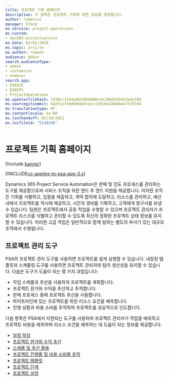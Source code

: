 ```yaml
---
title: 프로젝트 기획 홈페이지
description: 이 항목은 프로젝트 기획에 대한 정보를 제공합니다.
author: ruhercul
manager: kfend
ms.service: project-operations
ms.custom:
- dyn365-projectservice
ms.date: 03/01/2019
ms.topic: article
ms.author: rumant
audience: Admin
search.audienceType:
- admin
- customizer
- enduser
search.app:
- D365CE
- D365PS
- ProjectOperations
ms.openlocfilehash: 1439cc1543adbd304d984cdc268d3e5623adc309
ms.sourcegitcommit: 418fa1fe9d605b8faccc2d5dee1b04b4e753f194
ms.translationtype: HT
ms.contentlocale: ko-KR
ms.lasthandoff: 02/10/2021
ms.locfileid: "5148246"
---
```

# <a name="project-planning-home-page"></a>프로젝트 기획 홈페이지

[!include [banner](../includes/psa-now-project-operations.md)]

[!INCLUDE[cc-applies-to-psa-app-3.x](../includes/cc-applies-to-psa-app-3x.md)]

Dynamics 365 Project Service Automation은 판매 및 인도 프로세스를 관리하는 도구를 제공함으로써 서비스 조직을 위한 엔드 투 엔드 지원을 제공합니다. 이러한 조직은 기회를 식별하고, 입찰을 제출하고, 계약 합의에 도달하고, 리소스를 관리하고, 예산 내에서 프로젝트를 적시에 제공하고, 시간과 경비를 기록하고, 고객에게 청구서를 보낼 수 있습니다. 팀원은 프로젝트에서 공동 작업을 수행할 수 있으며 프로젝트 관리자가 프로젝트 리스크를 식별하고 관리할 수 있도록 최신의 정확한 프로젝트 상태 정보를 유지할 수 있습니다. 이러한 고급 작업은 일반적으로 함께 일하는 별도의 부서가 있는 대규모 조직에서 수행됩니다.

## <a name="project-management-tools"></a>프로젝트 관리 도구

PSA의 프로젝트 관리 도구를 사용하면 프로젝트를 쉽게 실행할 수 있습니다. 내장된 템플릿과 스케줄링 도구를 사용하면 프로젝트 관리자와 팀이 생산성을 유지할 수 있습니다. 다음은 도구가 도움이 되는 몇 가지 과업입니다:

- 작업 스케줄과 추산을 사용하여 프로젝트를 계획합니다.
- 프로젝트 원가와 수익을 추산하고 추적합니다.
- 판매 프로세스 중에 프로젝트 추산을 사용합니다.
- 파이프라인에 있는 프로젝트를 위한 리소스 요건을 예측합니다.
- 진행 상황과 비용 소비를 추적하여 프로젝트를 성공적으로 인도합니다.

다음 항목은 PSA에서 지원되는 도구를 사용하여 프로젝트 관리자가 작업을 예측하고 프로젝트 비용을 예측하며 리소스 요건을 예측하는 데 도움이 되는 정보를 제공합니다:

- [일정 작성](project-creating.md)
- [프로젝트 원가와 수익 추산](project-estimating.md)
- [스케줄 및 추산 활용](project-leveraging.md)
- [프로젝트 진행률 및 비용 소비율 추적](project-tracking.md)
- [프로젝트 템플릿](project-templates.md)
- [프로젝트 단계](project-stages.md)
- [프로젝트 설정](project-settings.md)
